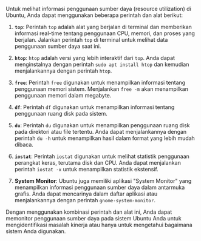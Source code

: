 Untuk melihat informasi penggunaan sumber daya (resource utilization) di Ubuntu, Anda dapat menggunakan beberapa perintah dan alat berikut:

1. **`top`**: Perintah `top` adalah alat yang berjalan di terminal dan memberikan informasi real-time tentang penggunaan CPU, memori, dan proses yang berjalan. Jalankan perintah `top` di terminal untuk melihat data penggunaan sumber daya saat ini.

2. **`htop`**: `htop` adalah versi yang lebih interaktif dari `top`. Anda dapat menginstalnya dengan perintah `sudo apt install htop` dan kemudian menjalankannya dengan perintah `htop`.

3. **`free`**: Perintah `free` digunakan untuk menampilkan informasi tentang penggunaan memori sistem. Menjalankan `free -m` akan menampilkan penggunaan memori dalam megabyte.

4. **`df`**: Perintah `df` digunakan untuk menampilkan informasi tentang penggunaan ruang disk pada sistem.

5. **`du`**: Perintah `du` digunakan untuk menampilkan penggunaan ruang disk pada direktori atau file tertentu. Anda dapat menjalankannya dengan perintah `du -h` untuk menampilkan hasil dalam format yang lebih mudah dibaca.

6. **`iostat`**: Perintah `iostat` digunakan untuk melihat statistik penggunaan perangkat keras, terutama disk dan CPU. Anda dapat menjalankan perintah `iostat -x` untuk menampilkan statistik ekstensif.

7. **System Monitor**: Ubuntu juga memiliki aplikasi "System Monitor" yang menampilkan informasi penggunaan sumber daya dalam antarmuka grafis. Anda dapat mencarinya dalam daftar aplikasi atau menjalankannya dengan perintah `gnome-system-monitor`.

Dengan menggunakan kombinasi perintah dan alat ini, Anda dapat memonitor penggunaan sumber daya pada sistem Ubuntu Anda untuk mengidentifikasi masalah kinerja atau hanya untuk mengetahui bagaimana sistem Anda digunakan.